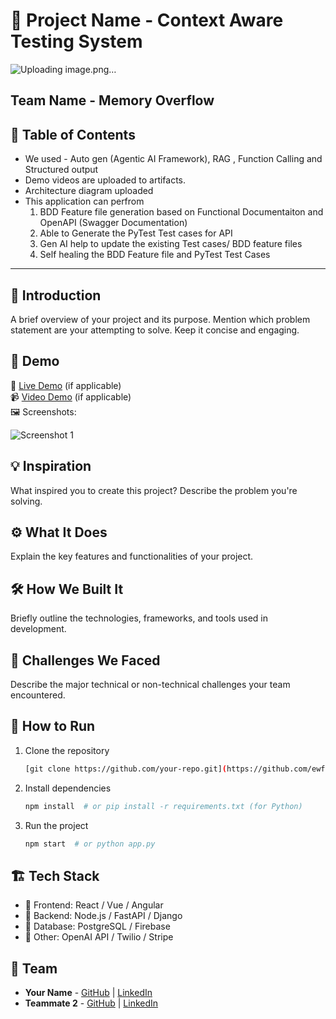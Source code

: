 # 🚀 Project Name - Context Aware Testing System 
![Uploading image.png…]()
## Team Name - Memory Overflow

## 📌 Table of Contents
- We used - Auto gen (Agentic AI Framework), RAG , Function Calling and Structured output
- Demo videos are uploaded to artifacts.
- Architecture diagram uploaded 
- This application can perfrom
  1. BDD Feature file generation based on Functional Documentaiton and OpenAPI (Swagger Documentation)
  2. Able to Generate the PyTest Test cases for API
  3. Gen AI help to update the existing Test cases/ BDD  feature files
  4. Self healing the BDD Feature file and  PyTest Test Cases


---

## 🎯 Introduction
A brief overview of your project and its purpose. Mention which problem statement are your attempting to solve. Keep it concise and engaging.

## 🎥 Demo
🔗 [Live Demo](#) (if applicable)  
📹 [Video Demo](#) (if applicable)  
🖼️ Screenshots:

![Screenshot 1](link-to-image)

## 💡 Inspiration
What inspired you to create this project? Describe the problem you're solving.

## ⚙️ What It Does
Explain the key features and functionalities of your project.

## 🛠️ How We Built It
Briefly outline the technologies, frameworks, and tools used in development.

## 🚧 Challenges We Faced
Describe the major technical or non-technical challenges your team encountered.

## 🏃 How to Run
1. Clone the repository  
   ```sh
   [git clone https://github.com/your-repo.git](https://github.com/ewfx/catfe-memory-overflow.git)
   ```
2. Install dependencies  
   ```sh
   npm install  # or pip install -r requirements.txt (for Python)
   ```
3. Run the project  
   ```sh
   npm start  # or python app.py
   ```

## 🏗️ Tech Stack
- 🔹 Frontend: React / Vue / Angular
- 🔹 Backend: Node.js / FastAPI / Django
- 🔹 Database: PostgreSQL / Firebase
- 🔹 Other: OpenAI API / Twilio / Stripe

## 👥 Team
- **Your Name** - [GitHub](#) | [LinkedIn](#)
- **Teammate 2** - [GitHub](#) | [LinkedIn](#)
